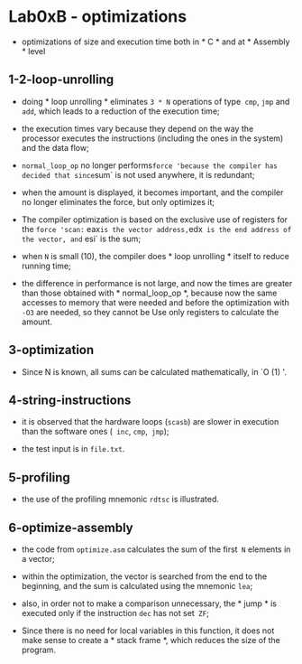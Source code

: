 
# Lab0xB - optimizations

- optimizations of size and execution time both in * C * and at * Assembly * level

## 1-2-loop-unrolling

- doing * loop unrolling * eliminates `3 * N` operations of type` cmp`, `jmp` and` add`, which leads to a reduction of the execution time;

- the execution times vary because they depend on the way the processor executes the instructions (including the ones in the system) and the data flow;

- `normal_loop_op` no longer performs` force 'because the compiler has decided that since `sum` is not used anywhere, it is redundant;

- when the amount is displayed, it becomes important, and the compiler no longer eliminates the force, but only optimizes it;

- The compiler optimization is based on the exclusive use of registers for the `force 'scan:` eax` is the vector address, `edx` is the end address of the vector, and` esi` is the sum;

- when `N` is small (10), the compiler does * loop unrolling * itself to reduce running time;

- the difference in performance is not large, and now the times are greater than those obtained with * normal_loop_op *, because now the same accesses to memory that were needed and before the optimization with `-O3` are needed, so they cannot be Use only registers to calculate the amount.

## 3-optimization

- Since N is known, all sums can be calculated mathematically, in `O (1) '.

## 4-string-instructions

- it is observed that the hardware loops (`scasb`) are slower in execution than the software ones (` inc`, `cmp`,` jmp`);

- the test input is in `file.txt`.

## 5-profiling

- the use of the profiling mnemonic `rdtsc` is illustrated.

## 6-optimize-assembly

- the code from `optimize.asm` calculates the sum of the first` N` elements in a vector;

- within the optimization, the vector is searched from the end to the beginning, and the sum is calculated using the mnemonic `lea`;

- also, in order not to make a comparison unnecessary, the * jump * is executed only if the instruction `dec` has not set` ZF`;

- Since there is no need for local variables in this function, it does not make sense to create a * stack frame *, which reduces the size of the program.